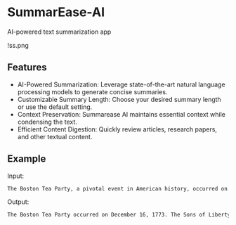 
# SummarEase-AI

AI-powered text summarization app

!ss.png

## Features

- AI-Powered Summarization: Leverage state-of-the-art natural language processing models to generate concise summaries.
- Customizable Summary Length: Choose your desired summary length or use the default setting.
- Context Preservation: Summarease AI maintains essential context while condensing the text.
- Efficient Content Digestion: Quickly review articles, research papers, and other textual content.





## Example

Input:

```bash
The Boston Tea Party, a pivotal event in American history, occurred on December 16, 1773, as a protest against British taxation without representation. In response to the Tea Act, which granted the British East India Company a monopoly on tea sales and imposed a tax on tea, a group of American colonists known as the Sons of Liberty disguised themselves as Mohawk Indians and boarded three British ships in Boston Harbor. They proceeded to dump 342 chests of tea, worth about £10,000 at the time, into the water. This act of defiance escalated tensions between Britain and the American colonies, leading to the implementation of the Intolerable Acts and eventually sparking the American Revolutionary War. The Boston Tea Party is celebrated as a symbol of American resistance and the fight for independence.
```

Output:

```bash
The Boston Tea Party occurred on December 16, 1773. The Sons of Liberty disguised themselves as Mohawk Indians and boarded three British ships in Boston Harbor. They dumped 342 chests of tea, worth about £10,000 at the time, into the water.
```